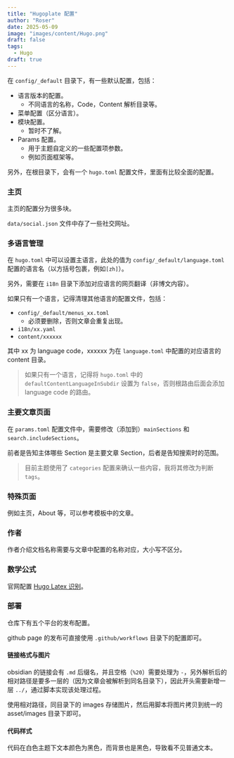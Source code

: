 ```yaml
---
title: "Hugoplate 配置"
author: "Roser"
date: 2025-05-09
image: "images/content/Hugo.png"
draft: false
tags:
  - Hugo
draft: true
---
```

在 `config/_default` 目录下，有一些默认配置，包括：
- 语言版本的配置。
	- 不同语言的名称，Code，Content 解析目录等。
- 菜单配置（区分语言）。
- 模块配置。
	- 暂时不了解。
- Params 配置。
	- 用于主题自定义的一些配置项参数。
	- 例如页面框架等。

另外，在根目录下，会有一个 `hugo.toml` 配置文件，里面有比较全面的配置。
### 主页

主页的配置分为很多块。

`data/social.json` 文件中存了一些社交网址。
### 多语言管理

在 `hugo.toml` 中可以设置主语言，此处的值为 `config/_default/language.toml` 配置的语言名（以方括号包裹，例如`[zh]`）。

另外，需要在 `i18n` 目录下添加对应语言的网页翻译（非博文内容）。

如果只有一个语言，记得清理其他语言的配置文件，包括：
- `config/_default/menus_xx.toml`
	- 必须要删除，否则文章会重复出现。
- `i18n/xx.yaml`
- `content/xxxxxx`

其中 xx 为 language code，xxxxxx 为在 `language.toml` 中配置的对应语言的 content 目录。

> 如果只有一个语言，记得将 `hugo.toml` 中的 `defaultContentLanguageInSubdir` 设置为 `false`，否则根路由后面会添加 language code 的路由。
### 主要文章页面

在 `params.toml` 配置文件中，需要修改（添加到）`mainSections` 和 `search.includeSections`。

前者是告知主体哪些 Section 是主要文章 Section，后者是告知搜索时的范围。

> 目前主题使用了 `categories` 配置来确认一些内容，我将其修改为判断 `tags`。

### 特殊页面

例如主页，About 等，可以参考模板中的文章。
### 作者

作者介绍文档名称需要与文章中配置的名称对应，大小写不区分。
### 数学公式

官网配置 [Hugo Latex 识别](https://gohugo.io/content-management/mathematics/)。
### 部署

仓库下有五个平台的发布配置。

github page 的发布可直接使用 `.github/workflows` 目录下的配置即可。
#### 链接格式与图片

obsidian 的链接会有 `.md` 后缀名，并且空格（`%20`）需要处理为 `-`，另外解析后的相对路径是要多一层的（因为文章会被解析到同名目录下），因此开头需要新增一层 `../`，通过脚本实现该处理过程。

使用相对路径，同目录下的 images 存储图片，然后用脚本将图片拷贝到统一的 asset/images 目录下即可。
#### 代码样式

代码在白色主题下文本颜色为黑色，而背景也是黑色，导致看不见普通文本。
